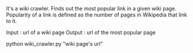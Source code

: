 It's a wiki crawler.
Finds out the most popular link in a given wiki page. Popularity of a link is defined as the number of pages in Wikipedia that link to it. 

Input  : url of a wiki page
Output : url of the most popular page

python wiki_crawler.py "wiki page's url"


